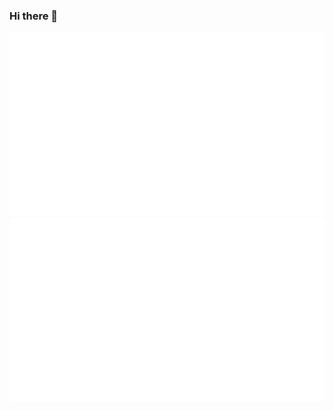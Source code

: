 ### Hi there 👋

<!--
**Ramen5914/Ramen5914** is a ✨ _special_ ✨ repository because its `README.md` (this file) appears on your GitHub profile.

Here are some ideas to get you started:

- 🔭 I’m currently working on ...
- 🌱 I’m currently learning ...
- 👯 I’m looking to collaborate on ...
- 🤔 I’m looking for help with ...
- 💬 Ask me about ...
- 📫 How to reach me: ...
- 😄 Pronouns: ...
- ⚡ Fun fact: ...
-->

![](https://github.com/Ramen5914/github-stats/blob/master/generated/overview.svg)![](https://github.com/Ramen5914/github-stats/blob/master/generated/languages.svg)
